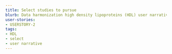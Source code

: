 ```yaml
---
title: Select studies to pursue
blurb: Data harmonization high density lipoproteins (HDL) user narrative
user-stories:
- USERSTORY-2
tags:
- HDL
- select
- user narrative
---
```

